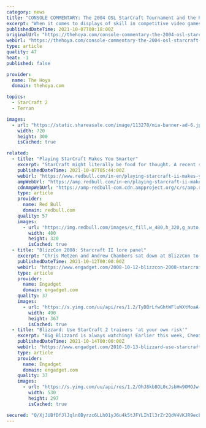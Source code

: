 ```yaml
---
category: news
title: "CONSOLE COMMENTARY: The 2004 OSL StarCraft Tournament and the Rise of the Bunker Rush"
excerpt: "When it comes to displays of skill in competitive video games, no genre has more exciting moments of genius strategic play than real-time strategy games. Referred to colloquially as RTS games, these games are complex and challenging because they require calculated forethought and technical skill to realize tactical goals involved in overcoming opponents."
publishedDateTime: 2021-10-07T00:18:00Z
originalUrl: "https://thehoya.com/console-commentary-the-2004-osl-starcraft-tournament-and-the-rise-of-the-bunker-rush/"
webUrl: "https://thehoya.com/console-commentary-the-2004-osl-starcraft-tournament-and-the-rise-of-the-bunker-rush/"
type: article
quality: 47
heat: -1
published: false

provider:
  name: The Hoya
  domain: thehoya.com

topics:
  - StarCraft 2
  - Terran

images:
  - url: "https://static.shareasale.com/image/113278/mia-banner-ad-6.jpg"
    width: 720
    height: 300
    isCached: true

related:
  - title: "Playing StarCraft Makes You Smarter"
    excerpt: "StarCraft might literally be food for thought. A recent study conducted by researchers at Queen Mary and University College London concluded that playing StarCraft and complex real-time strategy games can help improve brain agility and multitasking."
    publishedDateTime: 2021-10-07T05:44:00Z
    webUrl: "https://www.redbull.com/in-en/playing-starcraft-ii-makes-you-smarter"
    ampWebUrl: "https://amp.redbull.com/in-en/playing-starcraft-ii-makes-you-smarter"
    cdnAmpWebUrl: "https://amp-redbull-com.cdn.ampproject.org/c/s/amp.redbull.com/in-en/playing-starcraft-ii-makes-you-smarter"
    type: article
    provider:
      name: Red Bull
      domain: redbull.com
    quality: 57
    images:
      - url: "https://img.redbull.com/images/c_fill,w_480,h_320,g_auto,f_auto,q_auto/redbullcom/2013/09/19/1331612013871_2/wcs-america-season-2-finals-practice"
        width: 480
        height: 320
        isCached: true
  - title: "BlizzCon 2008: Starcraft II lore panel"
    excerpt: "Chris Metzen and Andrew Chambers sat down at BlizzCon to chat about the lore and story behind the universe of Starcraft II. As we saw in the gameplay panel yesterday, Blizzard is aiming to really ..."
    publishedDateTime: 2021-10-12T00:00:00Z
    webUrl: "https://www.engadget.com/2008-10-12-blizzcon-2008-starcraft-ii-lore-panel.html"
    type: article
    provider:
      name: Engadget
      domain: engadget.com
    quality: 37
    images:
      - url: "https://s.yimg.com/uu/api/res/1.2/TyDBrLfwGhtWFluWXtMoaA--~B/aD0zNjc7dz00OTA7YXBwaWQ9eXRhY2h5b24-/https://www.blogcdn.com/www.joystiq.com/media/2008/10/img_1891.jpg"
        width: 490
        height: 367
        isCached: true
  - title: "Blizzard: Use StarCraft 2 trainers 'at your own risk'"
    excerpt: "Big Blizzard is always watching! Earlier this week, Cheat Happens reported one of its users was banned in StarCraft 2 after utilizing trainers in single player. Blizzard apparently had suspended ..."
    publishedDateTime: 2021-10-14T00:00:00Z
    webUrl: "https://www.engadget.com/2010-10-13-blizzard-use-starcraft-2-trainers-at-your-own-risk.html"
    type: article
    provider:
      name: Engadget
      domain: engadget.com
    quality: 37
    images:
      - url: "https://s.yimg.com/uu/api/res/1.2/OhJ8kb8OL0cJsbHw9OMOJw--~B/aD0yOTc7dz01MzA7YXBwaWQ9eXRhY2h5b24-/https://www.blogcdn.com/www.joystiq.com/media/2010/10/starcraft2achievements530p.jpg"
        width: 530
        height: 297
        isCached: true

secured: "Q/XjJUBfDfJlJqln0Byrzc6LLh01yJ6u4k5tJFYLIhIl3rZr2QdV4VKJR9ecE/nVKHI4BSwkWMhN5bYIcpN4Ns0s1BOYc8EmVGXgozKsAduEb8kCqW0WyZMSgI55JOIKxWF9wqEj8RN47guLf0eS5pa5xTZDx+FqEgcdAwUhTj4I4Xq8dn8qiBgy13PZDtMbMqT+Mdhv+T3s11lg5EGH9s+sMJtBzevnKaImVr6YPsCyzxFq2kg2BYLuOLRpnTuTKXX9wH0QjdKqXG2FAf/HfHoIFvuWkW5J/IwyDudIR2/m4cVKQFRg9wWz2Mw9OKhvOsy7MqZHUS7ro8rw29u/qslEaAzPnZSV9ZSNDsy+kJA=;Cd+jJ2D1xtJMkn93dpXaQA=="
---
```


